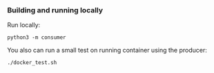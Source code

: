 ### Building and running locally  

Run locally:  

```
python3 -m consumer
```  
You also can run a small test on running container using the producer:  
```
./docker_test.sh
```  